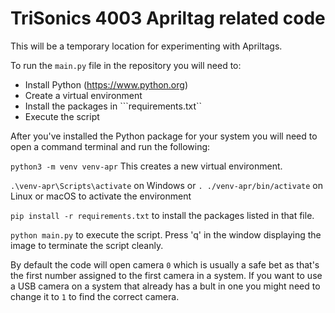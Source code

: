 # TriSonics 4003 Apriltag related code

This will be a temporary location for experimenting with Apriltags.

To run the ```main.py``` file in the repository you will need to:

- Install Python (https://www.python.org)
- Create a virtual environment
- Install the packages in ```requirements.txt``
- Execute the script

After you've installed the Python package for your system you will need to open a command terminal and run the following:

```python3 -m venv venv-apr``` This creates a new virtual environment.

```.\venv-apr\Scripts\activate``` on Windows or ```. ./venv-apr/bin/activate``` on Linux or macOS to activate the environment

```pip install -r requirements.txt``` to install the packages listed in that file.

```python main.py``` to execute the script. Press 'q' in the window displaying the image to terminate the script cleanly.

By default the code will open camera ```0``` which is usually a safe bet as that's the first number assigned to the first camera in a system. If you want to use a USB camera on a system that already has a bult in one you might need to change it to ```1``` to find the correct camera.